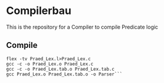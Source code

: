 # Compilerbau
This is the repository for a Compiler to compile Predicate logic

## Compile 

```bison -d Praed_Lex.y
flex -tv Praed_Lex.l>Praed_Lex.c
gcc -c -o Praed_Lex.o Praed_Lex.c
gcc -c -o Praed_Lex.tab.o Praed_Lex.tab.c
gcc Praed_Lex.o Praed_Lex.tab.o -o Parser```

